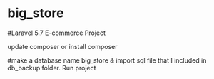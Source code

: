 # big_store
#Laravel 5.7 E-commerce Project

update composer
or 
install composer

#make a database name big_store & import sql file that I included in db_backup folder. Run project
